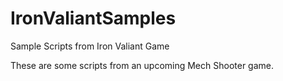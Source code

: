 # IronValiantSamples
Sample Scripts from Iron Valiant Game

These are some scripts from an upcoming Mech Shooter game.
